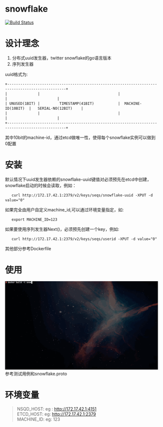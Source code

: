 # snowflake
[![Build Status](https://travis-ci.org/gonet2/snowflake.svg?branch=master)](https://travis-ci.org/gonet2/snowflake)

# 设计理念
1. 分布式uuid发生器，twitter snowflake的go语言版本      
2. 序列发生器        


uuid格式为:

    +-------------------------------------------------------------------------------------------------+
    |              |                                    |                     |                       |
    | UNUSED(1BIT) |         TIMESTAMP(41BIT)           |  MACHINE-ID(10BIT)  |   SERIAL-NO(12BIT)    |
    |              |                                    |                     |                       |
    +-------------------------------------------------------------------------------------------------+



            

其中10bit的machine-id，通过etcd做唯一性，使得每个snowflake实例可以做到0配置        

# 安装 
默认情况下uuid发生器依赖的snowflake-uuid键值对必须预先在etcd中创建，snowflake启动的时候会读取，例如： 

       curl http://172.17.42.1:2379/v2/keys/seqs/snowflake-uuid -XPUT -d value="0"          

如果完全由用户自定义machine_id,可以通过环境变量指定，如:

       export MACHINE_ID=123

如果要使用序列发生器Next()，必须预先创建一个key，例如:       

       curl http://172.17.42.1:2379/v2/keys/seqs/userid -XPUT -d value="0"          
 
其他部分参考Dockerfile         

# 使用
![snowflake](snowflake.gif)
参考测试用例和snowflake.proto          

# 环境变量
> NSQD_HOST: eg : http://172.17.42.1:4151          
> ETCD_HOST: eg: http://172.17.42.1:2379       
> MACHINE_ID: eg: 123
